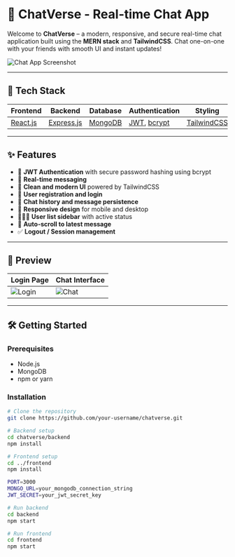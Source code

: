 # 💬 ChatVerse - Real-time Chat App

Welcome to **ChatVerse** – a modern, responsive, and secure real-time chat application built using the **MERN stack** and **TailwindCSS**. Chat one-on-one with your friends with smooth UI and instant updates!

![Chat App Screenshot](https://private-user-images.githubusercontent.com/133925969/462695741-99c7c312-8cd7-440a-8b12-05b985d421c7.png?jwt=eyJhbGciOiJIUzI1NiIsInR5cCI6IkpXVCJ9.eyJpc3MiOiJnaXRodWIuY29tIiwiYXVkIjoicmF3LmdpdGh1YnVzZXJjb250ZW50LmNvbSIsImtleSI6ImtleTUiLCJleHAiOjE3NTE5MTUyNDIsIm5iZiI6MTc1MTkxNDk0MiwicGF0aCI6Ii8xMzM5MjU5NjkvNDYyNjk1NzQxLTk5YzdjMzEyLThjZDctNDQwYS04YjEyLTA1Yjk4NWQ0MjFjNy5wbmc_WC1BbXotQWxnb3JpdGhtPUFXUzQtSE1BQy1TSEEyNTYmWC1BbXotQ3JlZGVudGlhbD1BS0lBVkNPRFlMU0E1M1BRSzRaQSUyRjIwMjUwNzA3JTJGdXMtZWFzdC0xJTJGczMlMkZhd3M0X3JlcXVlc3QmWC1BbXotRGF0ZT0yMDI1MDcwN1QxOTAyMjJaJlgtQW16LUV4cGlyZXM9MzAwJlgtQW16LVNpZ25hdHVyZT04MzljYzZmN2FkYzViNjBmY2Q0ODA0NTAyMmIzOGZhMzFiOGJlY2ZhNjMwOTZmZTdjODBhMjA1ZjczYjYyM2UzJlgtQW16LVNpZ25lZEhlYWRlcnM9aG9zdCJ9.a1nyTHHF75dkY828vClsTCjsGR_TR9rPhcOvWOJ_TnU)

---

## 🚀 Tech Stack

| Frontend | Backend | Database | Authentication | Styling |
|----------|---------|----------|----------------|---------|
| [React.js](https://reactjs.org/) | [Express.js](https://expressjs.com/) | [MongoDB](https://www.mongodb.com/) | [JWT](https://jwt.io/), [bcrypt](https://github.com/kelektiv/node.bcrypt.js) | [TailwindCSS](https://tailwindcss.com/) |

---

## ✨ Features

- 🔐 **JWT Authentication** with secure password hashing using bcrypt
- 💬 **Real-time messaging**
- 🧾 **Clean and modern UI** powered by TailwindCSS
- 🪪 **User registration and login**
- 📜 **Chat history and message persistence**
- 🎯 **Responsive design** for mobile and desktop
- 🧑‍🤝‍🧑 **User list sidebar** with active status
- 🧼 **Auto-scroll to latest message**
- ✅ **Logout / Session management**

---

## 📸 Preview

| Login Page | Chat Interface |
|------------|----------------|
| ![Login](https://private-user-images.githubusercontent.com/133925969/462695741-99c7c312-8cd7-440a-8b12-05b985d421c7.png?jwt=eyJhbGciOiJIUzI1NiIsInR5cCI6IkpXVCJ9.eyJpc3MiOiJnaXRodWIuY29tIiwiYXVkIjoicmF3LmdpdGh1YnVzZXJjb250ZW50LmNvbSIsImtleSI6ImtleTUiLCJleHAiOjE3NTE5MTUyNDIsIm5iZiI6MTc1MTkxNDk0MiwicGF0aCI6Ii8xMzM5MjU5NjkvNDYyNjk1NzQxLTk5YzdjMzEyLThjZDctNDQwYS04YjEyLTA1Yjk4NWQ0MjFjNy5wbmc_WC1BbXotQWxnb3JpdGhtPUFXUzQtSE1BQy1TSEEyNTYmWC1BbXotQ3JlZGVudGlhbD1BS0lBVkNPRFlMU0E1M1BRSzRaQSUyRjIwMjUwNzA3JTJGdXMtZWFzdC0xJTJGczMlMkZhd3M0X3JlcXVlc3QmWC1BbXotRGF0ZT0yMDI1MDcwN1QxOTAyMjJaJlgtQW16LUV4cGlyZXM9MzAwJlgtQW16LVNpZ25hdHVyZT04MzljYzZmN2FkYzViNjBmY2Q0ODA0NTAyMmIzOGZhMzFiOGJlY2ZhNjMwOTZmZTdjODBhMjA1ZjczYjYyM2UzJlgtQW16LVNpZ25lZEhlYWRlcnM9aG9zdCJ9.a1nyTHHF75dkY828vClsTCjsGR_TR9rPhcOvWOJ_TnU) | ![Chat](https://private-user-images.githubusercontent.com/133925969/462758284-6811d4da-ef55-4e59-9a51-5c0abc67b185.png?jwt=eyJhbGciOiJIUzI1NiIsInR5cCI6IkpXVCJ9.eyJpc3MiOiJnaXRodWIuY29tIiwiYXVkIjoicmF3LmdpdGh1YnVzZXJjb250ZW50LmNvbSIsImtleSI6ImtleTUiLCJleHAiOjE3NTE5MTUyNjgsIm5iZiI6MTc1MTkxNDk2OCwicGF0aCI6Ii8xMzM5MjU5NjkvNDYyNzU4Mjg0LTY4MTFkNGRhLWVmNTUtNGU1OS05YTUxLTVjMGFiYzY3YjE4NS5wbmc_WC1BbXotQWxnb3JpdGhtPUFXUzQtSE1BQy1TSEEyNTYmWC1BbXotQ3JlZGVudGlhbD1BS0lBVkNPRFlMU0E1M1BRSzRaQSUyRjIwMjUwNzA3JTJGdXMtZWFzdC0xJTJGczMlMkZhd3M0X3JlcXVlc3QmWC1BbXotRGF0ZT0yMDI1MDcwN1QxOTAyNDhaJlgtQW16LUV4cGlyZXM9MzAwJlgtQW16LVNpZ25hdHVyZT05ZWNhYTk4YTMzMTViZDRlYjU4ZWIzMzkyZjlmYzQ2MGQwOWRlNTFlZWM5NmI4MWFiMDZhM2FjMzQ1ZTliYmRlJlgtQW16LVNpZ25lZEhlYWRlcnM9aG9zdCJ9.Us8l0F2lR_vlEwDY8IllGVjIusUGx6YCEb0LCxf7iLk) |

---

## 🛠️ Getting Started

### Prerequisites

- Node.js
- MongoDB
- npm or yarn

### Installation

```bash
# Clone the repository
git clone https://github.com/your-username/chatverse.git

# Backend setup
cd chatverse/backend
npm install

# Frontend setup
cd ../frontend
npm install

PORT=3000
MONGO_URL=your_mongodb_connection_string
JWT_SECRET=your_jwt_secret_key

# Run backend
cd backend
npm start

# Run frontend
cd frontend
npm start

